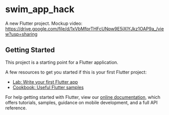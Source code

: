 # swim_app_hack

A new Flutter project.
Mockup video:
https://drive.google.com/file/d/1xVbMfprTHFcUNpw9E5jXlYJkz1OAP9a_/view?usp=sharing

## Getting Started

This project is a starting point for a Flutter application.

A few resources to get you started if this is your first Flutter project:

- [Lab: Write your first Flutter app](https://flutter.dev/docs/get-started/codelab)
- [Cookbook: Useful Flutter samples](https://flutter.dev/docs/cookbook)

For help getting started with Flutter, view our
[online documentation](https://flutter.dev/docs), which offers tutorials,
samples, guidance on mobile development, and a full API reference.

